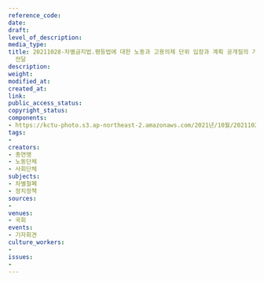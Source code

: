 ```yaml
---
reference_code: 
date: 
draft: 
level_of_description: 
media_type: 
title: 20211028-차별금지법.평등법에 대한 노동과 고용의제 단위 입장과 계획 공개질의 기자회견, 더불어민주당과 국민의힘에 직접 공개질의서
  전달
description: 
weight: 
modified_at: 
created_at: 
link: 
public_access_status: 
copyright_status: 
components:
- https://kctu-photo.s3.ap-northeast-2.amazonaws.com/2021년/10월/20211028-차별금지법.평등법에+대한+노동과+고용의제+단위+입장과+계획+공개질의+기자회견,+더불어민주당과+국민의힘에+직접+공개질의서+전달/404386_63368_530.jpg
tags:
- 
creators:
- 총연맹
- 노동단체
- 사회단체
subjects:
- 차별철폐
- 정치정책
sources:
- 
venues:
- 국회
events:
- 기자회견
culture_workers:
- 
issues:
- 
---
```

